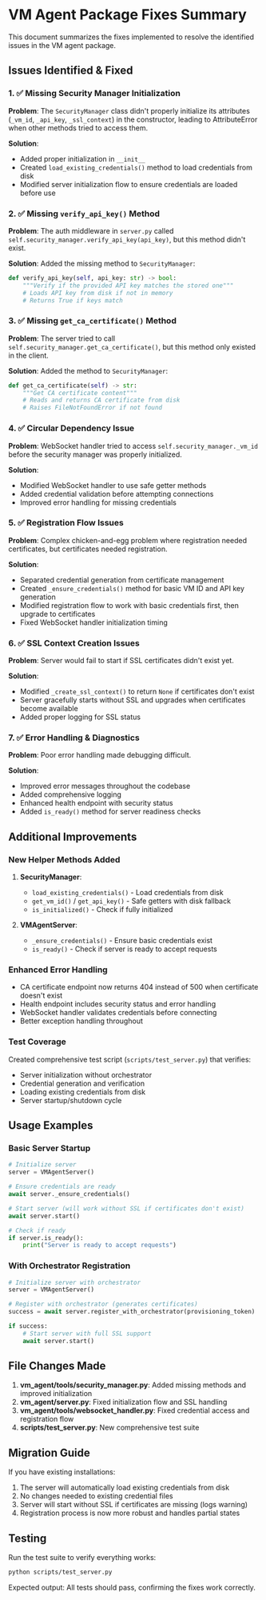 # VM Agent Package Fixes Summary

This document summarizes the fixes implemented to resolve the identified issues in the VM agent package.

## Issues Identified & Fixed

### 1. ✅ Missing Security Manager Initialization

**Problem**: The `SecurityManager` class didn't properly initialize its attributes (`_vm_id`, `_api_key`, `_ssl_context`) in the constructor, leading to AttributeError when other methods tried to access them.

**Solution**: 
- Added proper initialization in `__init__`
- Created `load_existing_credentials()` method to load credentials from disk
- Modified server initialization flow to ensure credentials are loaded before use

### 2. ✅ Missing `verify_api_key()` Method

**Problem**: The auth middleware in `server.py` called `self.security_manager.verify_api_key(api_key)`, but this method didn't exist.

**Solution**: Added the missing method to `SecurityManager`:
```python
def verify_api_key(self, api_key: str) -> bool:
    """Verify if the provided API key matches the stored one"""
    # Loads API key from disk if not in memory
    # Returns True if keys match
```

### 3. ✅ Missing `get_ca_certificate()` Method

**Problem**: The server tried to call `self.security_manager.get_ca_certificate()`, but this method only existed in the client.

**Solution**: Added the method to `SecurityManager`:
```python
def get_ca_certificate(self) -> str:
    """Get CA certificate content"""
    # Reads and returns CA certificate from disk
    # Raises FileNotFoundError if not found
```

### 4. ✅ Circular Dependency Issue

**Problem**: WebSocket handler tried to access `self.security_manager._vm_id` before the security manager was properly initialized.

**Solution**: 
- Modified WebSocket handler to use safe getter methods
- Added credential validation before attempting connections
- Improved error handling for missing credentials

### 5. ✅ Registration Flow Issues

**Problem**: Complex chicken-and-egg problem where registration needed certificates, but certificates needed registration.

**Solution**: 
- Separated credential generation from certificate management
- Created `_ensure_credentials()` method for basic VM ID and API key generation
- Modified registration flow to work with basic credentials first, then upgrade to certificates
- Fixed WebSocket handler initialization timing

### 6. ✅ SSL Context Creation Issues

**Problem**: Server would fail to start if SSL certificates didn't exist yet.

**Solution**: 
- Modified `_create_ssl_context()` to return `None` if certificates don't exist
- Server gracefully starts without SSL and upgrades when certificates become available
- Added proper logging for SSL status

### 7. ✅ Error Handling & Diagnostics

**Problem**: Poor error handling made debugging difficult.

**Solution**: 
- Improved error messages throughout the codebase
- Added comprehensive logging
- Enhanced health endpoint with security status
- Added `is_ready()` method for server readiness checks

## Additional Improvements

### New Helper Methods Added

1. **SecurityManager**:
   - `load_existing_credentials()` - Load credentials from disk
   - `get_vm_id()` / `get_api_key()` - Safe getters with disk fallback
   - `is_initialized()` - Check if fully initialized

2. **VMAgentServer**:
   - `_ensure_credentials()` - Ensure basic credentials exist
   - `is_ready()` - Check if server is ready to accept requests

### Enhanced Error Handling

- CA certificate endpoint now returns 404 instead of 500 when certificate doesn't exist
- Health endpoint includes security status and error handling
- WebSocket handler validates credentials before connecting
- Better exception handling throughout

### Test Coverage

Created comprehensive test script (`scripts/test_server.py`) that verifies:
- Server initialization without orchestrator
- Credential generation and verification
- Loading existing credentials from disk
- Server startup/shutdown cycle

## Usage Examples

### Basic Server Startup

```python
# Initialize server
server = VMAgentServer()

# Ensure credentials are ready
await server._ensure_credentials()

# Start server (will work without SSL if certificates don't exist)
await server.start()

# Check if ready
if server.is_ready():
    print("Server is ready to accept requests")
```

### With Orchestrator Registration

```python
# Initialize server with orchestrator
server = VMAgentServer()

# Register with orchestrator (generates certificates)
success = await server.register_with_orchestrator(provisioning_token)

if success:
    # Start server with full SSL support
    await server.start()
```

## File Changes Made

1. **vm_agent/tools/security_manager.py**: Added missing methods and improved initialization
2. **vm_agent/server.py**: Fixed initialization flow and SSL handling
3. **vm_agent/tools/websocket_handler.py**: Fixed credential access and registration flow
4. **scripts/test_server.py**: New comprehensive test suite

## Migration Guide

If you have existing installations:

1. The server will automatically load existing credentials from disk
2. No changes needed to existing credential files
3. Server will start without SSL if certificates are missing (logs warning)
4. Registration process is now more robust and handles partial states

## Testing

Run the test suite to verify everything works:

```bash
python scripts/test_server.py
```

Expected output: All tests should pass, confirming the fixes work correctly. 